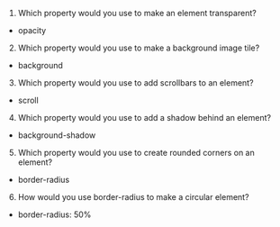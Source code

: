 1. Which property would you use to make an element transparent?
- opacity
2. Which property would you use to make a background image tile?
- background
3. Which property would you use to add scrollbars to an element?
- scroll
4. Which property would you use to add a shadow behind an element?
- background-shadow
5. Which property would you use to create rounded corners on an element?
- border-radius
6. How would you use border-radius to make a circular element?
- border-radius: 50%
